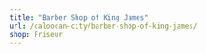 ```yaml
---
title: "Barber Shop of King James"
url: /caloocan-city/barber-shop-of-king-james/
shop: Friseur
---
```

